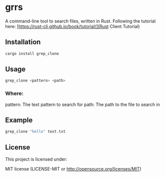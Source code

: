 # grrs

A command-line tool to search files, written in Rust.
Following the tutorial here: [https://rust-cli.github.io/book/tutorial/](Rust Client Tutorial)

## Installation

```bash
cargo install grep_clone
```

## Usage
```bash
grep_clone <pattern> <path>
```

### Where:

pattern: The text pattern to search for
path: The path to the file to search in

## Example

```bash
grep_clone "hello" test.txt
```

## License

This project is licensed under:

MIT license (LICENSE-MIT or http://opensource.org/licenses/MIT)

